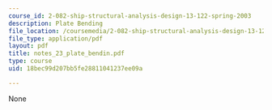 ```yaml
---
course_id: 2-082-ship-structural-analysis-design-13-122-spring-2003
description: Plate Bending
file_location: /coursemedia/2-082-ship-structural-analysis-design-13-122-spring-2003/18bec99d207bb5fe28811041237ee09a_notes_23_plate_bendin.pdf
file_type: application/pdf
layout: pdf
title: notes_23_plate_bendin.pdf
type: course
uid: 18bec99d207bb5fe28811041237ee09a

---
```

None